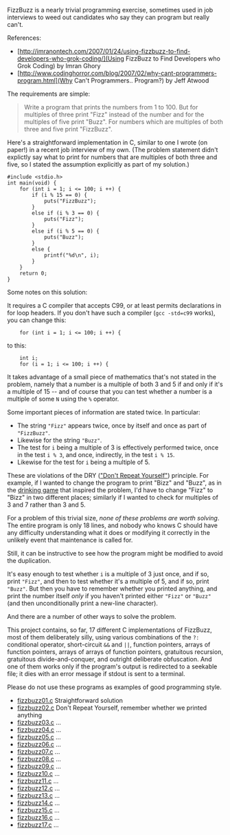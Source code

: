 FizzBuzz is a nearly trivial programming exercise, sometimes used in
job interviews to weed out candidates who say they can program but
really can't.

References:

* [http://imranontech.com/2007/01/24/using-fizzbuzz-to-find-developers-who-grok-coding/](Using FizzBuzz to Find Developers who Grok Coding) by Imran Ghory
* [http://www.codinghorror.com/blog/2007/02/why-cant-programmers-program.html](Why Can't Programmers.. Program?) by Jeff Atwood

The requirements are simple:

> Write a program that prints the numbers from 1 to 100. But for multiples
> of three print "Fizz" instead of the number and for the multiples of
> five print "Buzz". For numbers which are multiples of both three and
> five print "FizzBuzz".

Here's a straightforward implementation in C, similar to one I wrote
(on paper!) in a recent job interview of my own.  (The problem
statement didn't explictly say what to print for numbers that are
multiples of both three and five, so I stated the assumption explicitly
as part of my solution.)

    #include <stdio.h>
    int main(void) {
        for (int i = 1; i <= 100; i ++) {
            if (i % 15 == 0) {
                puts("FizzBuzz");
            }
            else if (i % 3 == 0) {
                puts("Fizz");
            }
            else if (i % 5 == 0) {
                puts("Buzz");
            }
            else {
                printf("%d\n", i);
            }
        }
        return 0;
    }

Some notes on this solution:

It requires a C compiler that accepts C99, or at least permits
declarations in for loop headers.  If you don't have such a compiler
(`gcc -std=c99` works), you can change this:

        for (int i = 1; i <= 100; i ++) {

to this:

        int i;
        for (i = 1; i <= 100; i ++) {

It takes advantage of a small piece of mathematics that's not stated
in the problem, namely that a number is a multiple of both 3 and 5
if and only if it's a multiple of 15 -- and of course that you can
test whether a number is a multiple of some `N` using the `%` operator.

Some important pieces of information are stated twice.  In particular:

* The string `"Fizz"` appears twice, once by itself and once as part of `"FizzBuzz"`.
* Likewise for the string `"Buzz"`.
* The test for `i` being a multiple of 3 is effectively performed
  twice, once in the test `i % 3`, and once, indirectly, in the test
  `i % 15`.
* Likewise for the test for `i` being a multiple of 5.

These are violations of the DRY (["Don't Repeat
Yourself"](http://en.wikipedia.org/wiki/DRY)) principle.  For example,
if I wanted to change the program to print "Bizz" and "Buzz",
as in the [drinking game](http://en.wikipedia.org/wiki/Bizz_Buzz)
that inspired the problem, I'd have to change "Fizz" to "Bizz" in
two different places; similarly if I wanted to check for multiples
of 3 and 7 rather than 3 and 5.

For a problem of this trivial size, *none of these problems are worth
solving*.  The entire program is only 18 lines, and nobody who knows
C should have any difficulty understanding what it does or modifying
it correctly in the unlikely event that maintenance is called for.

Still, it can be instructive to see how the program might be modified
to avoid the duplication.

It's easy enough to test whether `i` is a multiple of 3 just once, and
if so, print `"Fizz"`, and then to test whether it's a multiple of 5,
and if so, print `"Buzz"`.  But then you have to remember whether you
printed anything, and print the number itself *only* if you haven't
printed either `"Fizz"` or `"Buzz"` (and then unconditionally print
a new-line character).

And there are a number of other ways to solve the problem.

This project contains, so far, 17 different C implementations of
FizzBuzz, most of them deliberately silly, using various combinations
of the `?:` conditional operator, short-circuit `&&` and `||`, function
pointers, arrays of function pointers, arrays of arrays of function
pointers, gratuitous recursion, gratuitous divide-and-conquer, and
outright deliberate obfuscation.  And one of them works only if the
program's output is redirected to a seekable file; it dies with an
error message if stdout is sent to a terminal.

Please do not use these programs as examples of good programming style.

* [fizzbuzz01.c](https://github.com/Keith-S-Thompson/fizzbuzz-c/blob/master/fizzbuzz01.c)
  Straightforward solution
* [fizzbuzz02.c](https://github.com/Keith-S-Thompson/fizzbuzz-c/blob/master/fizzbuzz02.c)
  Don't Repeat Yourself, remember whether we printed anything
* [fizzbuzz03.c](https://github.com/Keith-S-Thompson/fizzbuzz-c/blob/master/fizzbuzz03.c) ...
* [fizzbuzz04.c](https://github.com/Keith-S-Thompson/fizzbuzz-c/blob/master/fizzbuzz04.c) ...
* [fizzbuzz05.c](https://github.com/Keith-S-Thompson/fizzbuzz-c/blob/master/fizzbuzz05.c) ...
* [fizzbuzz06.c](https://github.com/Keith-S-Thompson/fizzbuzz-c/blob/master/fizzbuzz06.c) ...
* [fizzbuzz07.c](https://github.com/Keith-S-Thompson/fizzbuzz-c/blob/master/fizzbuzz07.c) ...
* [fizzbuzz08.c](https://github.com/Keith-S-Thompson/fizzbuzz-c/blob/master/fizzbuzz08.c) ...
* [fizzbuzz09.c](https://github.com/Keith-S-Thompson/fizzbuzz-c/blob/master/fizzbuzz09.c) ...
* [fizzbuzz10.c](https://github.com/Keith-S-Thompson/fizzbuzz-c/blob/master/fizzbuzz10.c) ...
* [fizzbuzz11.c](https://github.com/Keith-S-Thompson/fizzbuzz-c/blob/master/fizzbuzz11.c) ...
* [fizzbuzz12.c](https://github.com/Keith-S-Thompson/fizzbuzz-c/blob/master/fizzbuzz12.c) ...
* [fizzbuzz13.c](https://github.com/Keith-S-Thompson/fizzbuzz-c/blob/master/fizzbuzz13.c) ...
* [fizzbuzz14.c](https://github.com/Keith-S-Thompson/fizzbuzz-c/blob/master/fizzbuzz14.c) ...
* [fizzbuzz15.c](https://github.com/Keith-S-Thompson/fizzbuzz-c/blob/master/fizzbuzz15.c) ...
* [fizzbuzz16.c](https://github.com/Keith-S-Thompson/fizzbuzz-c/blob/master/fizzbuzz16.c) ...
* [fizzbuzz17.c](https://github.com/Keith-S-Thompson/fizzbuzz-c/blob/master/fizzbuzz17.c) ...

